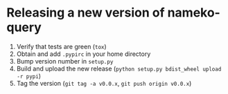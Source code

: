 # Releasing a new version of nameko-query

1. Verify that tests are green (`tox`)
2. Obtain and add `.pypirc` in your home directory
3. Bump version number in `setup.py`
4. Build and upload the new release (`python setup.py bdist_wheel upload -r pypi`)
5. Tag the version (`git tag -a v0.0.x`, `git push origin v0.0.x`)
